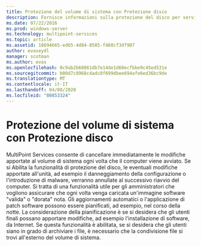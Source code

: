 ```yaml
---
title: Protezione del volume di sistema con Protezione disco
description: Fornisce informazioni sulla protezione del disco per servizi MultiPoint
ms.date: 07/22/2016
ms.prod: windows-server
ms.technology: multipoint-services
ms.topic: article
ms.assetid: 18694665-ed65-4d84-8505-f460cf3df907
author: evaseydl
manager: scotman
ms.author: evas
ms.openlocfilehash: 0c9ab2b60861db7e14de1d60ecfbbe9c45ed531e
ms.sourcegitcommit: b00d7c8968c4adc8f699dbee694afe6ed36bc9de
ms.translationtype: MT
ms.contentlocale: it-IT
ms.lasthandoff: 04/08/2020
ms.locfileid: "80853324"
---
```

# <a name="protecting-the-system-volume-with-disk-protection"></a>Protezione del volume di sistema con Protezione disco
MultiPoint Services consente di cancellare immediatamente le modifiche apportate al volume di sistema ogni volta che il computer viene avviato. Se si Abilita la funzionalità di protezione del disco, le eventuali modifiche apportate all'unità, ad esempio il danneggiamento della configurazione o l'introduzione di malware, verranno annullate al successivo riavvio del computer. Si tratta di una funzionalità utile per gli amministratori che vogliono assicurare che ogni volta venga caricata un'immagine software "valida" o "dorata" nota. Gli aggiornamenti automatici o l'applicazione di patch software possono essere pianificati, ad esempio, nel corso della notte. La considerazione della pianificazione è se si desidera che gli utenti finali possano apportare modifiche, ad esempio l'installazione di software, da Internet. Se questa funzionalità è abilitata, se si desidera che gli utenti siano in grado di archiviare i file, è necessario che la condivisione file si trovi all'esterno del volume di sistema.  
  
